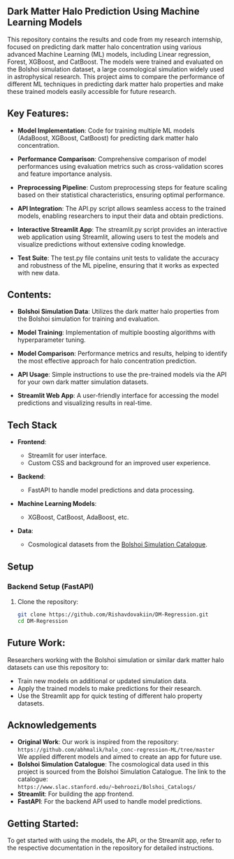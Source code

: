 ## Dark Matter Halo Prediction Using Machine Learning Models
This repository contains the results and code from my research internship, focused on predicting dark matter halo concentration using various advanced Machine Learning (ML) models, including Linear regression, Forest, XGBoost, and CatBoost. The models were trained and evaluated on the Bolshoi simulation dataset, a large cosmological simulation widely used in astrophysical research. This project aims to compare the performance of different ML techniques in predicting dark matter halo properties and make these trained models easily accessible for future research.

## Key Features:
- **Model Implementation**: Code for training multiple ML models (AdaBoost, XGBoost, CatBoost) for predicting dark matter halo concentration.
- **Performance Comparison**: Comprehensive comparison of model performances using evaluation metrics such as cross-validation scores and feature importance analysis.

- **Preprocessing Pipeline**: Custom preprocessing steps for feature scaling based on their statistical characteristics, ensuring optimal performance.

- **API Integration**: The API.py script allows seamless access to the trained models, enabling researchers to input their data and obtain predictions.

- **Interactive Streamlit App**: The streamlit.py script provides an interactive web application using Streamlit, allowing users to test the models and visualize predictions without extensive coding knowledge.

- **Test Suite**: The test.py file contains unit tests to validate the accuracy and robustness of the ML pipeline, ensuring that it works as expected with new data.

## Contents:
- **Bolshoi Simulation Data**: Utilizes the dark matter halo properties from the Bolshoi simulation for training and evaluation.

- **Model Training**: Implementation of multiple boosting algorithms with hyperparameter tuning.

- **Model Comparison**: Performance metrics and results, helping to identify the most effective approach for halo concentration prediction.

- **API Usage**: Simple instructions to use the pre-trained models via the API for your own dark matter simulation datasets.

- **Streamlit Web App**: A user-friendly interface for accessing the model predictions and visualizing results in real-time.
  
## Tech Stack

- **Frontend**: 
  - Streamlit for user interface.
  - Custom CSS and background for an improved user experience.
  
- **Backend**: 
  - FastAPI to handle model predictions and data processing.
  
- **Machine Learning Models**:
  - XGBoost, CatBoost, AdaBoost, etc.

- **Data**: 
  - Cosmological datasets from the [Bolshoi Simulation Catalogue](https://www.slac.stanford.edu/~behroozi/Bolshoi_Catalogs/).

## Setup
### Backend Setup (FastAPI)

1. Clone the repository:
   ```bash
   git clone https://github.com/Rishavdovakiin/DM-Regression.git
   cd DM-Regression
   ```

## Future Work:
Researchers working with the Bolshoi simulation or similar dark matter halo datasets can use this repository to:

- Train new models on additional or updated simulation data.
- Apply the trained models to make predictions for their research.
- Use the Streamlit app for quick testing of different halo property datasets.

## Acknowledgements
- **Original Work**: Our work is inspired from the repository: ```https://github.com/abhmalik/halo_conc-regression-ML/tree/master ```
                    We applied different models and aimed to create an app for future use.
- **Bolshoi Simulation Catalogue**: The cosmological data used in this project is sourced from the Bolshoi Simulation Catalogue.
                                  The link to the catalogue: 
                                  ```
                                  https://www.slac.stanford.edu/~behroozi/Bolshoi_Catalogs/
                                  ```
- **Streamlit**: For building the app frontend.
- **FastAPI**: For the backend API used to handle model predictions.

## Getting Started:
To get started with using the models, the API, or the Streamlit app, refer to the respective documentation in the repository for detailed instructions.
